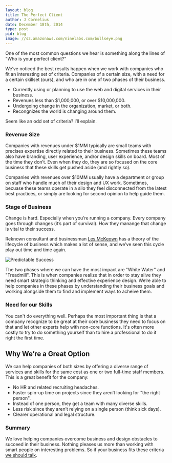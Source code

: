 ```yaml
---
layout: blog
title: The Perfect Client
author: J Cornelius
date: December 18th, 2014
type: post
pid: blog
image: //s3.amazonaws.com/ninelabs.com/bullseye.png
---
```


One of the most common questions we hear is something along the lines of "Who is your perfect client?"

We&rsquo;ve noticed the best results happen when we work with companies who fit an interesting set of criteria. Companies of a certain size, with a need for a certain skillset (ours), and who are in one of two phases of their business.

- Currently using or planning to use the web and digital services in their business.
- Revenues less than $1,000,000, or over $10,000,000.
- Undergoing change in the organization, market, or both.
- Recongnizes the world is changing around them.

Seem like an odd set of criteria? I&rsquo;ll explain.

### Revenue Size
Companies with revenues under $1MM typically are small teams with precises expertise directly related to their business. Sometimes these teams also have branding, user experience, and/or design skills on board. Most of the time they don&rsquo;t. Even when they do, they are so focused on the core business that these skills get pushed aside (and rightly so).

Companies with revenues over $10MM usually have a department or group on staff who handle much of their design and UX work. Sometimes, becuase these teams operate in a silo they feel disconnected from the latest best practices, or simply are looking for second opinion to help guide them.

### Stage of Business
Change is hard. Especially when you&rsquo;re running a company. Every company goes through changes (it&rsquo;s part of survival). How they manange that change is vital to their success.

Reknown consultant and businessman [Les McKeown](http://www.predictablesuccess.com/) has a theory of the lifecycle of business which makes a lot of sense, and we&rsquo;ve seen this cycle play out time and time again.

![Predictable Success](//s3.amazonaws.com/ninelabs.com/predictable-success.png)

The two phases where we can have the most impact are "White Water" and "Treadmill". This is when companies realize that in order to stay alive they need smart strategic thinking and effective experience design. We&rsquo;re able to help companies in these phases by understanding their business goals and working alongside them to find and implement ways to acheive them.

### Need for our Skills
You can't do everything well. Perhaps the most important thing is that a company recognize to be great at their core business they need to focus on that and let other experts help with non-core functions. It's often more costly to try to do something yourself than to hire a professional to do it right the first time.


## Why We&rsquo;re a Great Option
We can help companies of both sizes by offering a diverse range of services and skills for the same cost as one or two full-time staff members. This is a great benefit for the company:

- No HR and related recruiting headaches.
- Faster spin-up time on projects since they aren&rsquo;t looking for "the right person".
- Instead of one person, they get a team with many diverse skills.
- Less risk since they aren&rsquo;t relying on a single person (think sick days).
- Clearer operational and legal structure.

### Summary

We love helping companies overcome business and design obstacles to succeed in their business. Nothing pleases us more than working with smart people on interesting problems. So if your business fits these criteria [we should talk](/contact/).